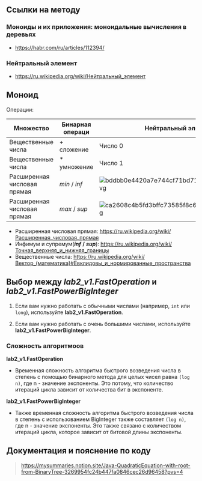 ## Ссылки на методу
### Моноиды и их приложения: моноидальные вычисления в деревьях
* https://habr.com/ru/articles/112394/

### Нейтральный элемент
* https://ru.wikipedia.org/wiki/Нейтральный_элемент

## Моноид 
Операции:

| Множество | Бинарная операци | Нейтральный элемент                                                                                                             |
|-----------|------------------|---------------------------------------------------------------------------------------------------------------------------------|
| Вещественные числа   | + сложение       | Число 0                                                                                                                         |
| Вещественные числа   | * умножение      | Число 1                                                                                                                         |
| Расширенная числовая прямая   | _min_ / _inf_      | ![bddbb0e4420a7e744cf71bd71216e11b0bf88831.svg](..%2F..%2FAppData%2FLocal%2FTemp%2Fbddbb0e4420a7e744cf71bd71216e11b0bf88831.svg)                                                                                                          |
| Расширенная числовая прямая   | _max_ / _sup_      | ![ca2608c4b5fd3bffc73585f8c67e379b4e99b6f1.svg](..%2F..%2FAppData%2FLocal%2FTemp%2Fca2608c4b5fd3bffc73585f8c67e379b4e99b6f1.svg) |

- Расширенная числовая прямая: https://ru.wikipedia.org/wiki/Расширенная_числовая_прямая
- Инфимум и супремум(**_inf_** **/** **_sup_**): https://ru.wikipedia.org/wiki/Точная_верхняя_и_нижняя_границы
- Вещественные числа: https://ru.wikipedia.org/wiki/Вектор_(математика)#Евклидовы_и_нормированные_пространства

## Выбор между ***lab2_v1.FastOperation*** и ***lab2_v1.FastPowerBigInteger***
1. Если вам нужно работать с обычными числами (например, `int` или `long`), используйте **lab2_v1.FastOperation**.

2. Если вам нужно работать с очень большими числами, используйте **lab2_v1.FastPowerBigInteger**.

### Сложность алгоритмоов 

**lab2_v1.FastOperation**
- Временная сложность алгоритма быстрого возведения числа в степень с помощью бинарного метода для целых чисел равна `(log n)`, где n - значение экспоненты. Это потому, что количество итераций цикла зависит от количества бит в экспоненте.

**lab2_v1.FastPowerBigInteger**
- Также временная сложность алгоритма быстрого возведения числа в степень с использованием BigInteger также составляет `(log n)`, где n - значение экспоненты. Это также связано с количеством итераций цикла, которое зависит от битовой длины экспоненты.

## Документация и пояснение по коду
> https://mysummaries.notion.site/Java-QuadraticEquation-with-root-from-BinaryTree-3269954fc24b447fa0846cec26d96458?pvs=4
